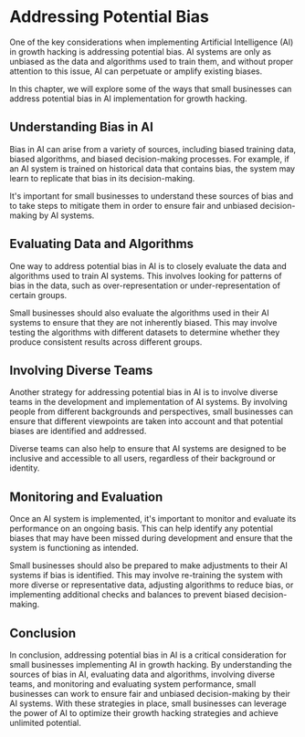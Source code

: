 Addressing Potential Bias
===================================================================

One of the key considerations when implementing Artificial Intelligence (AI) in growth hacking is addressing potential bias. AI systems are only as unbiased as the data and algorithms used to train them, and without proper attention to this issue, AI can perpetuate or amplify existing biases.

In this chapter, we will explore some of the ways that small businesses can address potential bias in AI implementation for growth hacking.

Understanding Bias in AI
------------------------

Bias in AI can arise from a variety of sources, including biased training data, biased algorithms, and biased decision-making processes. For example, if an AI system is trained on historical data that contains bias, the system may learn to replicate that bias in its decision-making.

It's important for small businesses to understand these sources of bias and to take steps to mitigate them in order to ensure fair and unbiased decision-making by AI systems.

Evaluating Data and Algorithms
------------------------------

One way to address potential bias in AI is to closely evaluate the data and algorithms used to train AI systems. This involves looking for patterns of bias in the data, such as over-representation or under-representation of certain groups.

Small businesses should also evaluate the algorithms used in their AI systems to ensure that they are not inherently biased. This may involve testing the algorithms with different datasets to determine whether they produce consistent results across different groups.

Involving Diverse Teams
-----------------------

Another strategy for addressing potential bias in AI is to involve diverse teams in the development and implementation of AI systems. By involving people from different backgrounds and perspectives, small businesses can ensure that different viewpoints are taken into account and that potential biases are identified and addressed.

Diverse teams can also help to ensure that AI systems are designed to be inclusive and accessible to all users, regardless of their background or identity.

Monitoring and Evaluation
-------------------------

Once an AI system is implemented, it's important to monitor and evaluate its performance on an ongoing basis. This can help identify any potential biases that may have been missed during development and ensure that the system is functioning as intended.

Small businesses should also be prepared to make adjustments to their AI systems if bias is identified. This may involve re-training the system with more diverse or representative data, adjusting algorithms to reduce bias, or implementing additional checks and balances to prevent biased decision-making.

Conclusion
----------

In conclusion, addressing potential bias in AI is a critical consideration for small businesses implementing AI in growth hacking. By understanding the sources of bias in AI, evaluating data and algorithms, involving diverse teams, and monitoring and evaluating system performance, small businesses can work to ensure fair and unbiased decision-making by their AI systems. With these strategies in place, small businesses can leverage the power of AI to optimize their growth hacking strategies and achieve unlimited potential.
